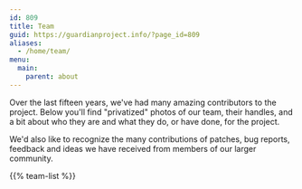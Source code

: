 ```yaml
---
id: 809
title: Team
guid: https://guardianproject.info/?page_id=809
aliases:
  - /home/team/
menu:
  main:
    parent: about
---
```


Over the last fifteen years, we've had many amazing contributors to the project. Below you'll find "privatized" photos of our team, their handles, and a bit about who they are and what they do, or have done, for the project.

We'd also like to recognize the many contributions of patches, bug reports, feedback and ideas we have received from members of our larger community.

{{% team-list %}}
